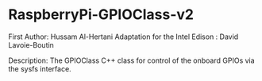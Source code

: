 RaspberryPi-GPIOClass-v2
=================================

First Author: Hussam Al-Hertani
Adaptation for the Intel Edison : David Lavoie-Boutin

Description: The GPIOClass C++ class for control of the onboard GPIOs via the sysfs interface. 



